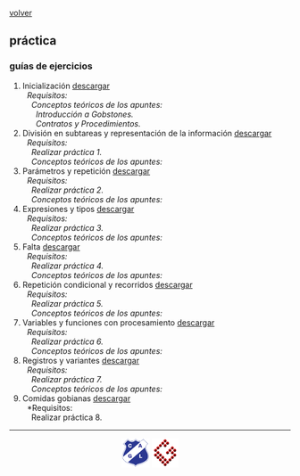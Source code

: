 [volver](index.md)<br/>
## práctica

### guías de ejercicios

1. Inicialización <a href="material/practica/1-practica1.docx" target="_blank">descargar</a><br/>
   &nbsp;&nbsp;*Requisitos:<br/>
   &nbsp;&nbsp;&nbsp;&nbsp;Conceptos teóricos de los apuntes:<br/>
   &nbsp;&nbsp;&nbsp;&nbsp;&nbsp;&nbsp;Introducción a Gobstones.<br/>
   &nbsp;&nbsp;&nbsp;&nbsp;&nbsp;&nbsp;Contratos y Procedimientos.*<br/>
2. División en subtareas y representación de la información <a href="material/practica/2-DivisionEnSubtareasYRepresentacionDeLaInformacion.docx" target="_blank">descargar</a><br/>
   &nbsp;&nbsp;*Requisitos:<br/>
   &nbsp;&nbsp;&nbsp;&nbsp;Realizar práctica 1.<br/>
   &nbsp;&nbsp;&nbsp;&nbsp;Conceptos teóricos de los apuntes:*<br/>
3. Parámetros y repetición <a href="material/practica/3-ParametrosYRepeticion.docx" target="_blank">descargar</a><br/>
   &nbsp;&nbsp;*Requisitos:<br/>
   &nbsp;&nbsp;&nbsp;&nbsp;Realizar práctica 2.<br/>
   &nbsp;&nbsp;&nbsp;&nbsp;Conceptos teóricos de los apuntes:*<br/>
4. Expresiones y tipos <a href="material/practica/4-ExpresionesYTipos.docx" target="_blank">descargar</a><br/>
   &nbsp;&nbsp;*Requisitos:<br/>
   &nbsp;&nbsp;&nbsp;&nbsp;Realizar práctica 3.<br/>
   &nbsp;&nbsp;&nbsp;&nbsp;Conceptos teóricos de los apuntes:*<br/>
5. Falta <a href="material/practica/4-ExpresionesYTipos.docx" target="_blank">descargar</a><br/>
   &nbsp;&nbsp;*Requisitos:<br/>
   &nbsp;&nbsp;&nbsp;&nbsp;Realizar práctica 4.<br/>
   &nbsp;&nbsp;&nbsp;&nbsp;Conceptos teóricos de los apuntes:*<br/>
6. Repetición condicional y recorridos <a href="material/practica/6-RepeticionCondicionalYRecorridos.docx" target="_blank">descargar</a><br/>
   &nbsp;&nbsp;*Requisitos:<br/>
   &nbsp;&nbsp;&nbsp;&nbsp;Realizar práctica 5.<br/>
   &nbsp;&nbsp;&nbsp;&nbsp;Conceptos teóricos de los apuntes:*<br/>
7. Variables y funciones con procesamiento <a href="material/practica/7-VariablesYFuncionesConProcesamiento.docx" target="_blank">descargar</a><br/>
   &nbsp;&nbsp;*Requisitos:<br/>
   &nbsp;&nbsp;&nbsp;&nbsp;Realizar práctica 6.<br/>
   &nbsp;&nbsp;&nbsp;&nbsp;Conceptos teóricos de los apuntes:*<br/>
8. Registros y variantes <a href="material/practica/8-RegistrosYVariantes.docx" target="_blank">descargar</a><br/>
   &nbsp;&nbsp;*Requisitos:<br/>
   &nbsp;&nbsp;&nbsp;&nbsp;Realizar práctica 7.<br/>
   &nbsp;&nbsp;&nbsp;&nbsp;Conceptos teóricos de los apuntes:*<br/>
9. Comidas gobianas <a href="material/practica/9-ComidasGobianas(Registros).docx" target="_blank">descargar</a><br/>
   &nbsp;&nbsp;*Requisitos:<br/>
   &nbsp;&nbsp;&nbsp;&nbsp;Realizar práctica 8.<br/>

<hr/>

<center><img src="imagenes/logo-lamadrid-1.png" />&nbsp;<img src="imagenes/logo-gobstones-1.png" /></center>
